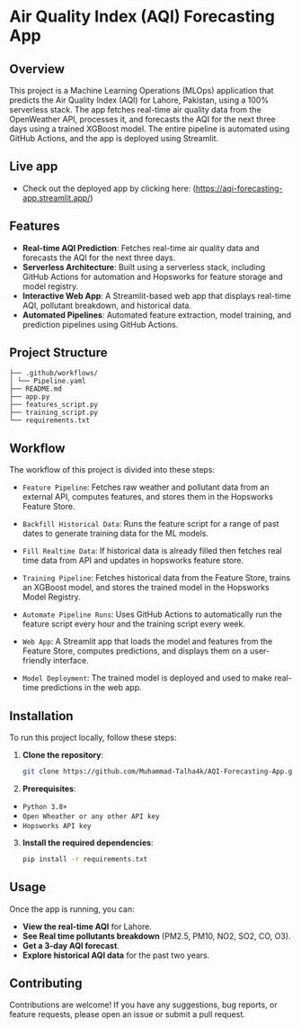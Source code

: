 # Air Quality Index (AQI) Forecasting App

## Overview

This project is a Machine Learning Operations (MLOps) application that predicts the Air Quality Index (AQI) for Lahore, Pakistan, using a 100% serverless stack. The app fetches real-time air quality data from the OpenWeather API, processes it, and forecasts the AQI for the next three days using a trained XGBoost model. The entire pipeline is automated using GitHub Actions, and the app is deployed using Streamlit.

## Live app 
- Check out the deployed app by clicking here: (https://aqi-forecasting-app.streamlit.app/)

## Features

- **Real-time AQI Prediction**: Fetches real-time air quality data and forecasts the AQI for the next three days.
- **Serverless Architecture**: Built using a serverless stack, including GitHub Actions for automation and Hopsworks for feature storage and model registry.
- **Interactive Web App**: A Streamlit-based web app that displays real-time AQI, pollutant breakdown, and historical data.
- **Automated Pipelines**: Automated feature extraction, model training, and prediction pipelines using GitHub Actions.

## Project Structure
```
├── .github/workflows/
│ └── Pipeline.yaml
├── README.md
├── app.py
├── features_script.py
├── training_script.py
└── requirements.txt
```

## Workflow

The workflow of this project is divided into these steps:

- `Feature Pipeline`: Fetches raw weather and pollutant data from an external API, computes features, and stores them in the Hopsworks Feature Store.

- `Backfill Historical Data`: Runs the feature script for a range of past dates to generate training data for the ML models.
  
- `Fill Realtime Data`: If historical data is already filled then fetches real time data from API and updates in hopsworks feature store.

- `Training Pipeline`: Fetches historical data from the Feature Store, trains an XGBoost model, and stores the trained model in the Hopsworks Model Registry.

- `Automate Pipeline Runs`: Uses GitHub Actions to automatically run the feature script every hour and the training script every week.

- `Web App`: A Streamlit app that loads the model and features from the Feature Store, computes predictions, and displays them on a user-friendly interface.

- `Model Deployment`: The trained model is deployed and used to make real-time predictions in the web app.

## Installation

To run this project locally, follow these steps:

1. **Clone the repository**:
   ```bash
   git clone https://github.com/Muhammad-Talha4k/AQI-Forecasting-App.git
   ```
2. **Prerequisites**:
- `Python 3.8+`
- `Open Wheather or any other API key`
- `Hopsworks API key`

3. **Install the required dependencies**:
   ```bash
   pip install -r requirements.txt
   ```
## Usage
Once the app is running, you can:

- **View the real-time AQI** for Lahore.
- **See Real time pollutants breakdown** (PM2.5, PM10, NO2, SO2, CO, O3).
- **Get a 3-day AQI forecast**.
- **Explore historical AQI data** for the past two years.

## Contributing

Contributions are welcome! If you have any suggestions, bug reports, or feature requests, please open an issue or submit a pull request.
